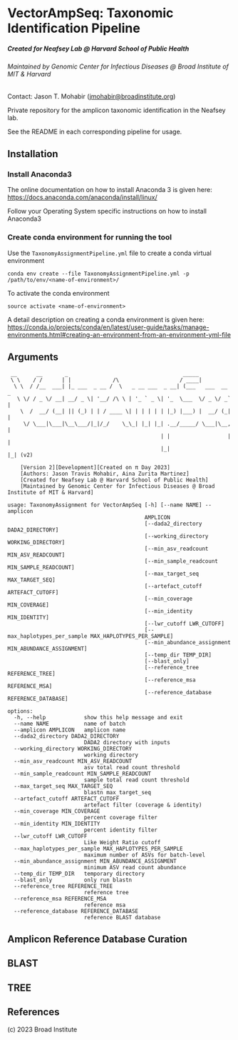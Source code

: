 # VectorAmpSeq: Taxonomic Identification Pipeline 

##### Created for Neafsey Lab @ Harvard School of Public Health

###### Maintained by Genomic Center for Infectious Diseases @ Broad Institute of MIT & Harvard

Contact: Jason T. Mohabir (jmohabir@broadinstitute.org)

Private repository for the amplicon taxonomic identification in the Neafsey lab.

See the README in each corresponding pipeline for usage.

## Installation


### Install Anaconda3

The online documentation on how to install Anaconda 3 is given here: https://docs.anaconda.com/anaconda/install/linux/  

Follow your Operating System specific instructions on how to install Anaconda3

### Create conda environment for running the tool

Use the ```TaxonomyAssignmentPipeline.yml``` file to create a conda virtual environment

```
conda env create --file TaxonomyAssignmentPipeline.yml -p /path/to/env/<name-of-environment>/
```
To activate the conda environment
```
source activate <name-of-environment>
```
A detail description on creating a conda environment is given here: https://conda.io/projects/conda/en/latest/user-guide/tasks/manage-environments.html#creating-an-environment-from-an-environment-yml-file

## Arguments

```
 __      __       _                                    _____
 \ \    / /      | |             /\                   / ____|
  \ \  / /__  ___| |_ ___  _ __ /  \   _ __ ___  _ __| (___   ___  __ _
   \ \/ / _ \/ __| __/ _ \| '__/ /\ \ | '_ ` _ \| '_  \___  \/ _ \/ _` |
    \  /  __/ (__| || (_) | | / ____ \| | | | | | |_) |___) |  __/ (_| |
     \/ \___|\___|\__\___/|_|/_/    \_\_| |_| |_| .__/_____/ \___|\__, |
                                                | |                  | |
                                                |_|                  |_| (v2)

    [Version 2][Development][Created on π Day 2023]
    [Authors: Jason Travis Mohabir, Aina Zurita Martinez]
    [Created for Neafsey Lab @ Harvard School of Public Health]
    [Maintained by Genomic Center for Infectious Diseases @ Broad Institute of MIT & Harvard]

usage: TaxonomyAssignment for VectorAmpSeq [-h] [--name NAME] --amplicon
                                           AMPLICON
                                           [--dada2_directory DADA2_DIRECTORY]
                                           [--working_directory WORKING_DIRECTORY]
                                           [--min_asv_readcount MIN_ASV_READCOUNT]
                                           [--min_sample_readcount MIN_SAMPLE_READCOUNT]
                                           [--max_target_seq MAX_TARGET_SEQ]
                                           [--artefact_cutoff ARTEFACT_CUTOFF]
                                           [--min_coverage MIN_COVERAGE]
                                           [--min_identity MIN_IDENTITY]
                                           [--lwr_cutoff LWR_CUTOFF]
                                           [--max_haplotypes_per_sample MAX_HAPLOTYPES_PER_SAMPLE]
                                           [--min_abundance_assignment MIN_ABUNDANCE_ASSIGNMENT]
                                           [--temp_dir TEMP_DIR]
                                           [--blast_only]
                                           [--reference_tree REFERENCE_TREE]
                                           [--reference_msa REFERENCE_MSA]
                                           [--reference_database REFERENCE_DATABASE]

options:
  -h, --help            show this help message and exit
  --name NAME           name of batch
  --amplicon AMPLICON   amplicon name
  --dada2_directory DADA2_DIRECTORY
                        DADA2 directory with inputs
  --working_directory WORKING_DIRECTORY
                        working directory
  --min_asv_readcount MIN_ASV_READCOUNT
                        asv total read count threshold
  --min_sample_readcount MIN_SAMPLE_READCOUNT
                        sample total read count threshold
  --max_target_seq MAX_TARGET_SEQ
                        blastn max_target_seq
  --artefact_cutoff ARTEFACT_CUTOFF
                        artefact filter (coverage & identity)
  --min_coverage MIN_COVERAGE
                        percent coverage filter
  --min_identity MIN_IDENTITY
                        percent identity filter
  --lwr_cutoff LWR_CUTOFF
                        Like Weight Ratio cutoff
  --max_haplotypes_per_sample MAX_HAPLOTYPES_PER_SAMPLE
                        maximum number of ASVs for batch-level
  --min_abundance_assignment MIN_ABUNDANCE_ASSIGNMENT
                        minimum ASV read count abundance
  --temp_dir TEMP_DIR   temporary directory
  --blast_only          only run blastn
  --reference_tree REFERENCE_TREE
                        reference tree
  --reference_msa REFERENCE_MSA
                        reference msa
  --reference_database REFERENCE_DATABASE
                        reference BLAST database
```
## Amplicon Reference Database Curation 

## BLAST 

## TREE 

## References 

(c) 2023 Broad Institute 
